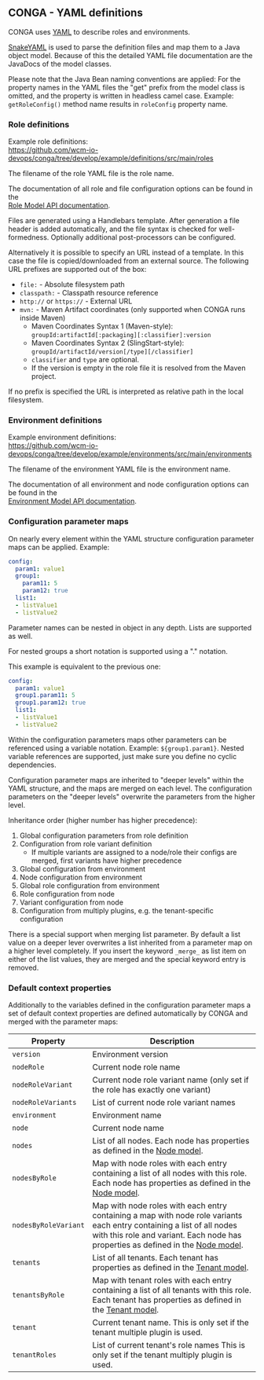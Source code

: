 ## CONGA - YAML definitions

CONGA uses [YAML][yaml] to describe roles and environments. 

[SnakeYAML][snakeyaml] is used to parse the definition files and map them to a Java object model. Because of this the detailed YAML file documentation are the JavaDocs of the model classes. 

Please note that the Java Bean naming conventions are applied: For the property names in the YAML files the "get" prefix from the model class is omitted, and the property is written in headless camel case. Example: `getRoleConfig()` method name results in `roleConfig` property name.


### Role definitions

Example role definitions:<br/>
https://github.com/wcm-io-devops/conga/tree/develop/example/definitions/src/main/roles

The filename of the role YAML file is the role name.

The documentation of all role and file configuration options can be found in the<br/>
[Role Model API documentation][role-model].

Files are generated using a Handlebars template. After generation a file header is added automatically, and the file syntax is checked for well-formedness. Optionally additional post-processors can be configured.

Alternatively it is possible to specify an URL instead of a template. In this case the file is copied/downloaded from an external source. The following URL prefixes are supported out of the box:

- `file:` - Absolute filesystem path
- `classpath:` - Classpath resource reference
- `http://` or `https://` - External URL
- `mvn:` - Maven Artifact coordinates (only supported when CONGA runs inside Maven)
    - Maven Coordinates Syntax 1 (Maven-style): `groupId:artifactId[:packaging][:classifier]:version`
    - Maven Coordinates Syntax 2 (SlingStart-style): `groupId/artifactId/version[/type][/classifier]`
    - `classifier` and  `type` are optional.
    - If the version is empty in the role file it is resolved from the Maven project.

If no prefix is specified the URL is interpreted as relative path in the local filesystem.


### Environment definitions

Example environment definitions:<br/>
https://github.com/wcm-io-devops/conga/tree/develop/example/environments/src/main/environments

The filename of the environment YAML file is the environment name.

The documentation of all environment and node configuration options can be found in the<br/>
[Environment Model API documentation][environment-model].


### Configuration parameter maps

On nearly every element within the YAML structure configuration parameter maps can be applied. Example:

```yaml
config:
  param1: value1
  group1:
    param11: 5
    param12: true
  list1:
  - listValue1
  - listValue2
```

Parameter names can be nested in object in any depth. Lists are supported as well.

For nested groups a short notation is supported using a "." notation.

This example is equivalent to the previous one:

```yaml
config:
  param1: value1
  group1.param11: 5
  group1.param12: true
  list1:
  - listValue1
  - listValue2
```

Within the configuration parameters maps other parameters can be referenced using a variable notation. Example: `${group1.param1}`. Nested variable references are supported, just make sure you define no cyclic dependencies.

Configuration parameter maps are inherited to "deeper levels" within the YAML structure, and the maps are merged on each level. The configuration parameters on the "deeper levels" overwrite the parameters from the higher level.

Inheritance order (higher number has higher precedence):

1. Global configuration parameters from role definition
2. Configuration from role variant definition
    * If multiple variants are assigned to a node/role their configs are merged, first variants have higher precedence
3. Global configuration from environment
4. Node configuration from environment
5. Global role configuration from environment
6. Role configuration from node
7. Variant configuration from node
8. Configuration from multiply plugins, e.g. the tenant-specific configuration

There is a special support when merging list parameter. By default a list value on a deeper lever overwrites a list inherited from a parameter map on a higher level completely. If you insert the keyword `_merge_` as list item on either of the list values, they are merged and the special keyword entry is removed.

### Default context properties

Additionally to the variables defined in the configuration parameter maps a set of default context properties are defined automatically by CONGA and merged with the parameter maps:

| Property             | Description
|----------------------|-------------
| `version`            | Environment version
| `nodeRole`           | Current node role name
| `nodeRoleVariant`    | Current node role variant name (only set if the role has exactly one variant)
| `nodeRoleVariants`   | List of current node role variant names
| `environment`        | Environment name
| `node`               | Current node name
| `nodes`              | List of all nodes. Each node has properties as defined in the [Node model][node-model].
| `nodesByRole`        | Map with node roles with each entry containing a list of all nodes with this role. Each node has properties as defined in the [Node model][node-model].
| `nodesByRoleVariant` | Map with node roles with each entry containing a map with node role variants each entry containing a list of all nodes with this role and variant. Each node has properties as defined in the [Node model][node-model].
| `tenants`            | List of all tenants. Each tenant has properties as defined in the [Tenant model][tenant-model].
| `tenantsByRole`      | Map with tenant roles with each entry containing a list of all tenants with this role. Each tenant has properties as defined in the [Tenant model][tenant-model].
| `tenant`             | Current tenant name. This is only set if the tenant multiple plugin is used.
| `tenantRoles`        | List of current tenant's role names This is only set if the tenant multiply plugin is used.


[role-model]: generator/apidocs/io/wcm/devops/conga/model/role/Role.html
[environment-model]: generator/apidocs/io/wcm/devops/conga/model/environment/Environment.html
[node-model]: generator/apidocs/io/wcm/devops/conga/model/environment/Node.html
[tenant-model]: generator/apidocs/io/wcm/devops/conga/model/environment/Tenant.html
[yaml]: http://yaml.org/
[snakeyaml]: http://www.snakeyaml.org/
